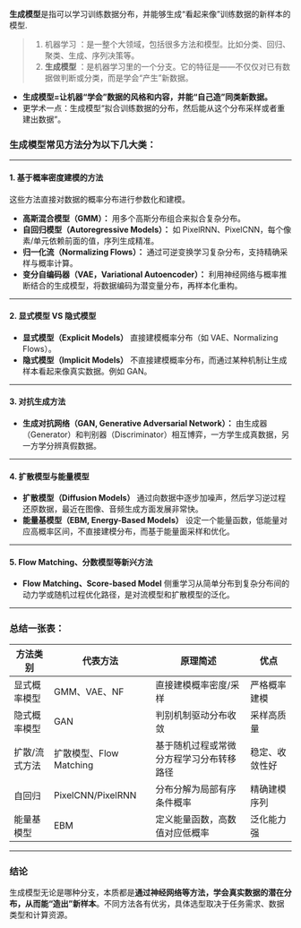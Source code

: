 **生成模型**是指可以学习训练数据分布，并能够生成“看起来像”训练数据的新样本的模型.

> 1. 机器学习 ：是一整个大领域，包括很多方法和模型。比如分类、回归、聚类、生成、序列决策等。
> 2. **生成模型** ：是机器学习里的一个分支。它的特征是——不仅仅对已有数据做判断或分类，而是学会“产生”新数据。

* **生成模型=让机器“学会”数据的风格和内容，并能“自己造”同类新数据。**
* 更学术一点：生成模型“拟合训练数据的分布，然后能从这个分布采样或者重建出数据”。

### 生成模型常见方法分为以下几大类：

---

#### 1. 基于概率密度建模的方法

这些方法直接对数据的概率分布进行参数化和建模。

- **高斯混合模型（GMM）：** 用多个高斯分布组合来拟合复杂分布。
- **自回归模型（Autoregressive Models）：** 如 PixelRNN、PixelCNN，每个像素/单元依赖前面的值，序列生成精准。
- **归一化流（Normalizing Flows）：** 通过可逆变换学习复杂分布，支持精确采样与概率计算。
- **变分自编码器（VAE，Variational Autoencoder）：** 利用神经网络与概率推断结合的生成模型，将数据编码为潜变量分布，再样本化重构。

---

#### 2. 显式模型 VS 隐式模型

- **显式模型（Explicit Models）**
  直接建模概率分布（如 VAE、Normalizing Flows）。
- **隐式模型（Implicit Models）**
  不直接建模概率分布，而通过某种机制让生成样本看起来像真实数据。例如 GAN。

---

#### 3. 对抗生成方法

- **生成对抗网络（GAN, Generative Adversarial Network）：**
  由生成器（Generator）和判别器（Discriminator）相互博弈，一方学生成真数据，另一方学分辨真假数据。

---

#### 4. 扩散模型与能量模型

- **扩散模型（Diffusion Models）**
  通过向数据中逐步加噪声，然后学习逆过程还原数据，最近在图像、音频生成方面发展非常快。
- **能量基模型（EBM, Energy-Based Models）**
  设定一个能量函数，低能量对应高概率区间，不直接建模分布，而基于能量面采样和优化。

---

#### 5. Flow Matching、分数模型等新兴方法

- **Flow Matching、Score-based Model**
  侧重学习从简单分布到复杂分布间的动力学或随机过程优化路径，是对流模型和扩散模型的泛化。

---

### 总结一张表：


| 方法类别      | 代表方法                | 原理简述                                 | 优点           |
| --------------- | ------------------------- | ------------------------------------------ | ---------------- |
| 显式概率模型  | GMM、VAE、NF            | 直接建模概率密度/采样                    | 严格概率建模   |
| 隐式概率模型  | GAN                     | 判别机制驱动分布收敛                     | 采样高质量     |
| 扩散/流式方法 | 扩散模型、Flow Matching | 基于随机过程或常微分方程学习分布转移路径 | 稳定、收敛性好 |
| 自回归        | PixelCNN/PixelRNN       | 分布分解为局部有序条件概率               | 精确建模序列   |
| 能量基模型    | EBM                     | 定义能量函数，高数值对应低概率           | 泛化能力强     |

---

### 结论

生成模型无论是哪种分支，本质都是**通过神经网络等方法，学会真实数据的潜在分布，从而能“造出”新样本**。不同方法各有优劣，具体选型取决于任务需求、数据类型和计算资源。
